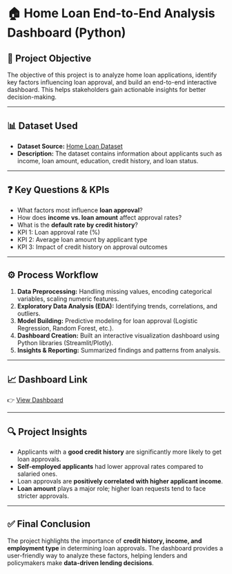 # 🏠 Home Loan End-to-End Analysis Dashboard (Python)

## 📌 Project Objective

The objective of this project is to analyze home loan applications, identify key factors influencing loan approval, and build an end-to-end interactive dashboard. This helps stakeholders gain actionable insights for better decision-making.

---

## 📊 Dataset Used

* **Dataset Source:** [Home Loan Dataset](https://github.com/Debabrataswain3/Home-Loan-End-to-End-Analysis-Dashboard-Using-Python-/blob/main/Home_Loan_Data.csv)
* **Description:** The dataset contains information about applicants such as income, loan amount, education, credit history, and loan status.

---

## ❓ Key Questions & KPIs

* What factors most influence **loan approval**?
* How does **income vs. loan amount** affect approval rates?
* What is the **default rate by credit history**?
* KPI 1: Loan approval rate (%)
* KPI 2: Average loan amount by applicant type
* KPI 3: Impact of credit history on approval outcomes

---

## ⚙️ Process Workflow

1. **Data Preprocessing:** Handling missing values, encoding categorical variables, scaling numeric features.
2. **Exploratory Data Analysis (EDA):** Identifying trends, correlations, and outliers.
3. **Model Building:** Predictive modeling for loan approval (Logistic Regression, Random Forest, etc.).
4. **Dashboard Creation:** Built an interactive visualization dashboard using Python libraries (Streamlit/Plotly).
5. **Insights & Reporting:** Summarized findings and patterns from analysis.

---

## 📈 Dashboard Link

👉 [View Dashboard](<img width="1327" height="737" alt="Screenshot 2025-09-24 101921" src="https://github.com/user-attachments/assets/e0151d5a-ac27-43f3-96f3-5a41546c7ff2" />
)

---

## 🔍 Project Insights

* Applicants with a **good credit history** are significantly more likely to get loan approvals.
* **Self-employed applicants** had lower approval rates compared to salaried ones.
* Loan approvals are **positively correlated with higher applicant income**.
* **Loan amount** plays a major role; higher loan requests tend to face stricter approvals.

---

## ✅ Final Conclusion

The project highlights the importance of **credit history, income, and employment type** in determining loan approvals. The dashboard provides a user-friendly way to analyze these factors, helping lenders and policymakers make **data-driven lending decisions**.



